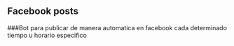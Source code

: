 ## Facebook posts
###Bot para publicar de manera automatica en facebook cada determinado tiempo u horario especifico
